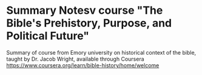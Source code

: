 # Summary Notesv course "The Bible's Prehistory, Purpose, and Political Future"

Summary of course from Emory university on historical context of the bible, taught by Dr. Jacob Wright, available through Coursera https://www.coursera.org/learn/bible-history/home/welcome 


